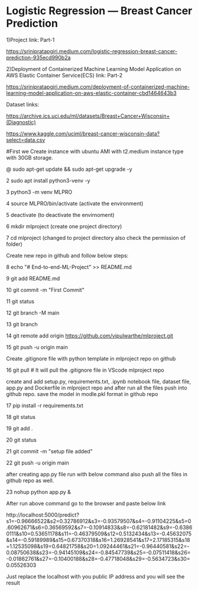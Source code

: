 
# Logistic Regression — Breast Cancer Prediction

1)Project link: Part-1

https://srinipratapgiri.medium.com/logistic-regression-breast-cancer-prediction-935ecd990b2a

2)Deployment of Containerized Machine Learning Model Application on AWS Elastic Container Service(ECS) link: Part-2

https://srinipratapgiri.medium.com/deployment-of-containerized-machine-learning-model-application-on-aws-elastic-container-cbd1464643b3

Dataset links: 

https://archive.ics.uci.edu/ml/datasets/Breast+Cancer+Wisconsin+(Diagnostic)

https://www.kaggle.com/uciml/breast-cancer-wisconsin-data?select=data.csv

#First we Create instance with ubuntu AMI with t2.medium instance type with 30GB storage. 

@   sudo apt-get update && sudo apt-get upgrade -y

2   sudo apt install python3-venv -y

3   python3 -m venv MLPRO

4   source MLPRO/bin/activate                 (activate the environment)

5   deactivate                                (to deactivate the envirnoment)

6   mkdir mlproject                           (create one project directory)

7   cd mlproject                              (changed to project directory also check the permission of folder)

Create new repo in github and follow below steps:

8   echo "# End-to-end-ML-Project" >> README.md

9   git add README.md

10  git commit -m "First Commit"

11  git status

12  git branch -M main

13  git branch

14  git remote add origin https://github.com/vipulwarthe/mlproject.git

15  git push -u origin main

Create .gitignore file with python template in mlproject repo on github

16  git pull    # It will pull the .gitignore file in VScode mlproject repo

create and add setup.py, requirements.txt, .ipynb notebook file, dataset file, app.py and Dockerfile in mlproject repo and after run all the files push into github repo.
save the model in modle.pkl format in github repo

17  pip install -r requirements.txt 

18  git status

19  git add .

20  git status

21  git commit -m "setup file added"

22  git push -u origin main

after creating app.py file run with below command also push all the files in github repo as well.

23  nohup python app.py & 

After run above command go to the browser and paste below link

http://localhost:5000/predict?s1=-0.96666522&s2=0.32786912&s3=-0.93579507&s4=-0.91104225&s5=0.60962671&s6=0.36569592&s7=-0.10914833&s8=-0.62181482&s9=-0.63860111&s10=0.53651178&s11=-0.46379509&s12=0.5132434&s13=-0.45632075&s14=-0.59189989&s15=0.67370318&s16=1.26928541&s17=2.17185315&s18=1.12535098&s19=0.64821758&s20=1.09244461&s21=-0.96440581&s22=-0.08750638&s23=-0.94145109&s24=-0.84547739&s25=-0.07511418&s26=-0.01862761&s27=-0.10400188&s28=-0.47718048&s29=-0.5634723&s30=0.05526303

Just replace the localhost with you public IP address and you will see the result
